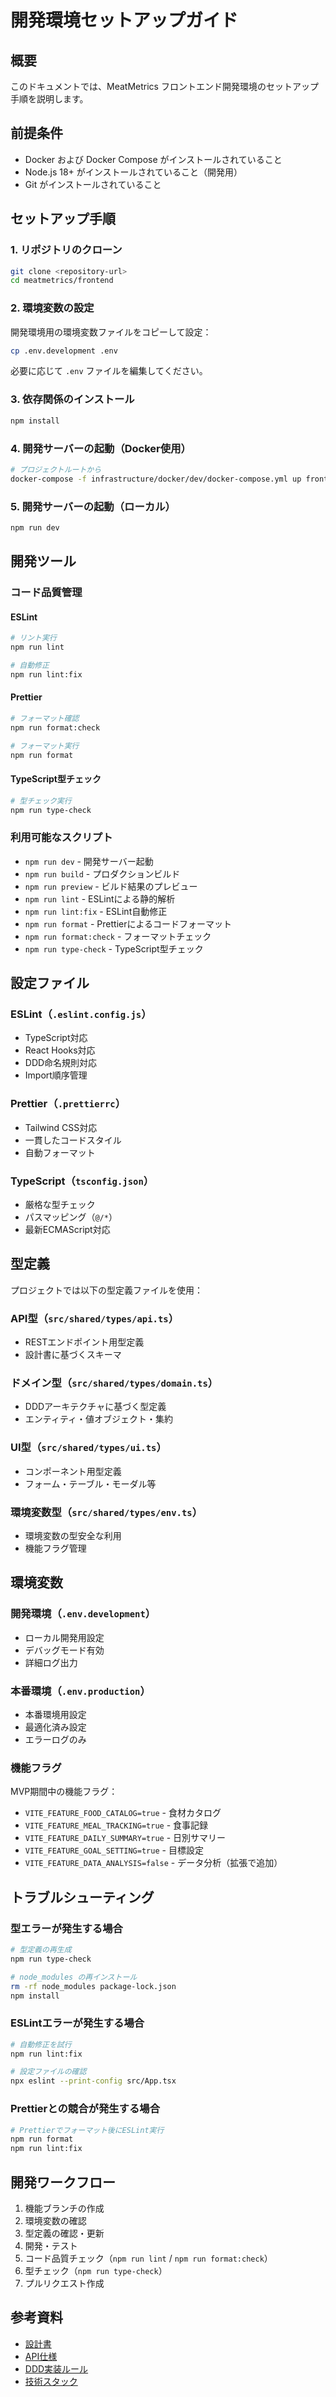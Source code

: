 # 開発環境セットアップガイド

## 概要

このドキュメントでは、MeatMetrics フロントエンド開発環境のセットアップ手順を説明します。

## 前提条件

- Docker および Docker Compose がインストールされていること
- Node.js 18+ がインストールされていること（開発用）
- Git がインストールされていること

## セットアップ手順

### 1. リポジトリのクローン

```bash
git clone <repository-url>
cd meatmetrics/frontend
```

### 2. 環境変数の設定

開発環境用の環境変数ファイルをコピーして設定：

```bash
cp .env.development .env
```

必要に応じて `.env` ファイルを編集してください。

### 3. 依存関係のインストール

```bash
npm install
```

### 4. 開発サーバーの起動（Docker使用）

```bash
# プロジェクトルートから
docker-compose -f infrastructure/docker/dev/docker-compose.yml up frontend
```

### 5. 開発サーバーの起動（ローカル）

```bash
npm run dev
```

## 開発ツール

### コード品質管理

#### ESLint
```bash
# リント実行
npm run lint

# 自動修正
npm run lint:fix
```

#### Prettier
```bash
# フォーマット確認
npm run format:check

# フォーマット実行
npm run format
```

#### TypeScript型チェック
```bash
# 型チェック実行
npm run type-check
```

### 利用可能なスクリプト

- `npm run dev` - 開発サーバー起動
- `npm run build` - プロダクションビルド
- `npm run preview` - ビルド結果のプレビュー
- `npm run lint` - ESLintによる静的解析
- `npm run lint:fix` - ESLint自動修正
- `npm run format` - Prettierによるコードフォーマット
- `npm run format:check` - フォーマットチェック
- `npm run type-check` - TypeScript型チェック

## 設定ファイル

### ESLint（`.eslint.config.js`）
- TypeScript対応
- React Hooks対応
- DDD命名規則対応
- Import順序管理

### Prettier（`.prettierrc`）
- Tailwind CSS対応
- 一貫したコードスタイル
- 自動フォーマット

### TypeScript（`tsconfig.json`）
- 厳格な型チェック
- パスマッピング（`@/*`）
- 最新ECMAScript対応

## 型定義

プロジェクトでは以下の型定義ファイルを使用：

### API型（`src/shared/types/api.ts`）
- RESTエンドポイント用型定義
- 設計書に基づくスキーマ

### ドメイン型（`src/shared/types/domain.ts`）
- DDDアーキテクチャに基づく型定義
- エンティティ・値オブジェクト・集約

### UI型（`src/shared/types/ui.ts`）
- コンポーネント用型定義
- フォーム・テーブル・モーダル等

### 環境変数型（`src/shared/types/env.ts`）
- 環境変数の型安全な利用
- 機能フラグ管理

## 環境変数

### 開発環境（`.env.development`）
- ローカル開発用設定
- デバッグモード有効
- 詳細ログ出力

### 本番環境（`.env.production`）
- 本番環境用設定
- 最適化済み設定
- エラーログのみ

### 機能フラグ

MVP期間中の機能フラグ：
- `VITE_FEATURE_FOOD_CATALOG=true` - 食材カタログ
- `VITE_FEATURE_MEAL_TRACKING=true` - 食事記録
- `VITE_FEATURE_DAILY_SUMMARY=true` - 日別サマリー  
- `VITE_FEATURE_GOAL_SETTING=true` - 目標設定
- `VITE_FEATURE_DATA_ANALYSIS=false` - データ分析（拡張で追加）

## トラブルシューティング

### 型エラーが発生する場合
```bash
# 型定義の再生成
npm run type-check

# node_modules の再インストール
rm -rf node_modules package-lock.json
npm install
```

### ESLintエラーが発生する場合
```bash
# 自動修正を試行
npm run lint:fix

# 設定ファイルの確認
npx eslint --print-config src/App.tsx
```

### Prettierとの競合が発生する場合
```bash
# Prettierでフォーマット後にESLint実行
npm run format
npm run lint:fix
```

## 開発ワークフロー

1. 機能ブランチの作成
2. 環境変数の確認
3. 型定義の確認・更新
4. 開発・テスト
5. コード品質チェック（`npm run lint` / `npm run format:check`）
6. 型チェック（`npm run type-check`）
7. プルリクエスト作成

## 参考資料

- [設計書](../../docs/2_detail/)
- [API仕様](../../docs/2_detail/api/)
- [DDD実装ルール](../../.cursor/rules/ddd.mdc)
- [技術スタック](../../technologystack.md)
